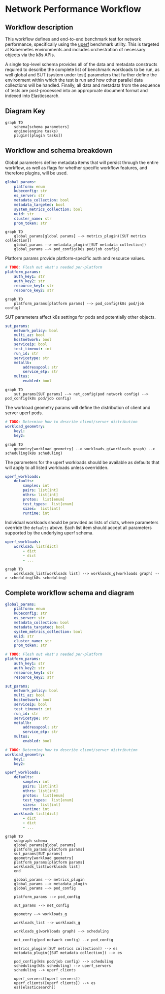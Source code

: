# Network Performance Workflow

## Workflow description

This workflow defines and end-to-end benchmark test for network performance, specifically using the [uperf](https://github.com/uperf/uperf) benchmark utility. This is targeted at Kubernetes environments and includes orchestration of necessary objects via the k8s APIs.

A single top-level schema provides all of the data and metadata constructs required to describe the complete list of benchmark workloads to be run, as well global and SUT (system under test) parameters that further define the environment within which the test is run and how other parallel data collections will be handled. Finally, all data and metadata from the sequence of tests are post-processed into an approproate document format and indexed into Elasticsearch.

## Diagram Key
```mermaid
graph TD
    schema[schema parameters]
    engine(engine tasks)
    plugin([plugin tasks])
```

## Workflow and schema breakdown
Global parameters define metadata items that will persist through the entire workflow, as well as flags for whether specific workflow features, and therefore plugins, will be used.

```yaml
global_params:
    platform: enum
    kubeconfig: str
    es_server: str
    metadata_collection: bool
    metadata_targeted: bool
    system_metrics_collection: bool
    uuid: str
    cluster_name: str
    prom_token: str
```
```mermaid
graph TD
    global_params[global params] --> metrics_plugin([SUT metrics collection])
    global_params --> metadata_plugin([SUT metadata collection])
    global_params --> pod_config(k8s pod/job config)
```

Platform params provide platform-specific auth and resource values.
```yaml
# TODO: Flesh out what's needed per-platform
platform_params:
    auth_key1: str
    auth_key2: str
    resource_key1: str
    resource_key2: str
```
```mermaid
graph TD
    platform_params[platform params] --> pod_config(k8s pod/job config)
```

SUT parameters affect k8s settings for pods and potentially other objects.
```yaml
sut_params:
    network_policy: bool
    multi_az: bool
    hostnetwork: bool
    serviceip: bool
    test_timeout: int
    run_id: str
    servicetype: str
    metallb:
        addresspool: str
        service_etp: str
    multus:
        enabled: bool
```
```mermaid
graph TD
    sut_params[SUT params] --> net_config(pod network config) --> pod_config(k8s pod/job config)
```

The workload geometry params will define the distribution of client and server uperf pods.
```yaml
# TODO: Determine how to describe client/server distribution
workload_geometry:
    key1:
    key2:
```
```mermaid
graph TD
    geometry[workload geometry] --> workloads_g(workloads graph) --> scheduling(k8s scheduling)
```

The parameters for the uperf workloads should be available as defaults that will apply to all listed workloads unless overridden.
```yaml
uperf_workloads:
    defaults:
        samples: int
        pairs: list[int]
        nthrs: list[int]
        protos:  list[enum]
        test_types:  list[enum]
        sizes:  list[int]
        runtime: int
```

Individual workloads should be provided as lists of dicts, where parameters override the `defaults` above. Each list item should accept all parameters supported by the underlying uperf schema.
```yaml
uperf_workloads:
    workload: list[dict]
        - dict
        - dict
        - ...
```
```mermaid
graph TD
    workloads_list[workloads list] --> workloads_g(workloads graph) --> scheduling(k8s scheduling)
```

## Complete workflow schema and diagram
```yaml
global_params:
    platform: enum
    kubeconfig: str
    es_server: str
    metadata_collection: bool
    metadata_targeted: bool
    system_metrics_collection: bool
    uuid: str
    cluster_name: str
    prom_token: str

# TODO: Flesh out what's needed per-platform
platform_params:
    auth_key1: str
    auth_key2: str
    resource_key1: str
    resource_key2: str

sut_params:
    network_policy: bool
    multi_az: bool
    hostnetwork: bool
    serviceip: bool
    test_timeout: int
    run_id: str
    servicetype: str
    metallb:
        addresspool: str
        service_etp: str
    multus:
        enabled: bool

# TODO: Determine how to describe client/server distribution
workload_geometry:
    key1:
    key2:

uperf_workloads:
    defaults:
        samples: int
        pairs: list[int]
        nthrs: list[int]
        protos:  list[enum]
        test_types:  list[enum]
        sizes:  list[int]
        runtime: int
    workload: list[dict]
        - dict
        - dict
        - ...
```
```mermaid
graph TD
    subgraph schema
    global_params[global params]
    platform_params[platform params]
    sut_params[SUT params]
    geometry[workload geometry]
    platform_params[platform params]
    workloads_list[workloads list]
    end

    global_params --> metrics_plugin
    global_params --> metadata_plugin
    global_params --> pod_config

    platform_params --> pod_config

    sut_params --> net_config

    geometry --> workloads_g

    workloads_list --> workloads_g

    workloads_g(workloads graph) --> scheduling

    net_config(pod network config) --> pod_config

    metrics_plugin([SUT metrics collection]) --> es
    metadata_plugin([SUT metadata collection]) --> es

    pod_config(k8s pod/job config) --> scheduling
    scheduling(k8s scheduling) --> uperf_servers
    scheduling --> uperf_clients

    uperf_servers([uperf servers])
    uperf_clients([uperf clients]) --> es
    es([elasticsearch])
```

